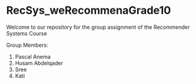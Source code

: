 # RecSys_weRecommenaGrade10

Welcome to our repository for the group assignment of the Recommender Systems Course

Group Members:
  1. Pascal Anema
  2. Husam Abdelqader
  3. Sree
  4. Kati
